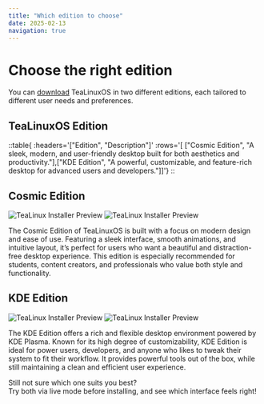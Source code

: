 ```yaml
---
title: "Which edition to choose"
date: 2025-02-13
navigation: true
---
```


# Choose the right edition

You can [download](https://pinguin.dinus.ac.id/iso/tealinuxos/TeaLinuxOS-Arch/2025/release/) TeaLinuxOS in two different editions, each tailored to different user needs and preferences.

## TeaLinuxOS Edition

::table{ :headers='["Edition", "Description"]' :rows='[ ["Cosmic Edition", "A sleek, modern, and user-friendly desktop built for both aesthetics and productivity."],["KDE Edition", "A powerful, customizable, and feature-rich desktop for advanced users and developers."]]'}
::

## Cosmic Edition

<img src="/Cosmic/1.png" alt="TeaLinux Installer Preview" class="mb-6" />
<img src="/Cosmic/2.png" alt="TeaLinux Installer Preview" class="mb-6" />

The Cosmic Edition of TeaLinuxOS is built with a focus on modern design and ease of use. Featuring a sleek interface, smooth animations, and intuitive layout, it’s perfect for users who want a beautiful and distraction-free desktop experience. This edition is especially recommended for students, content creators, and professionals who value both style and functionality.

## KDE Edition

<img src="/Plasma/1.png" alt="TeaLinux Installer Preview" class="mb-6" />
<img src="/Plasma/2.png" alt="TeaLinux Installer Preview" class="mb-6" />

The KDE Edition offers a rich and flexible desktop environment powered by KDE Plasma. Known for its high degree of customizability, KDE Edition is ideal for power users, developers, and anyone who likes to tweak their system to fit their workflow. It provides powerful tools out of the box, while still maintaining a clean and efficient user experience.

Still not sure which one suits you best?  
Try both via live mode before installing, and see which interface feels right!
<br/>
<br/>
<br/>
<br/>
<br/>

<NavLink
next-title="Boot TeaLinuxOS"
next-description="What's New in TeaLinux"
next-href="/documentation/installation/boot-tealinuxos-in-vms"
prev-title="Requirements"
prev-description="Requirements for installing TeaLinuxOS"
prev-href="/documentation/installation/requirements"
/>
